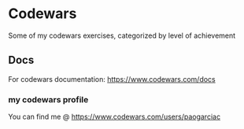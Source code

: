 # Codewars
Some of my codewars exercises, categorized by level of achievement

## Docs
For codewars documentation: https://www.codewars.com/docs

### my codewars profile
You can find me @ https://www.codewars.com/users/paogarciac


